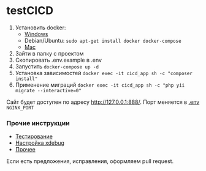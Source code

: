 # testCICD

1. Установить docker:
   - [Windows](https://docs.docker.com/desktop/windows/install/)
   - Debian/Ubuntu: `sudo apt-get install docker docker-compose`
   - [Mac](https://docs.docker.com/desktop/mac/install/)
2. Зайти в папку с проектом
3. Скопировать .env.example в .env
4. Запустить `docker-compose up -d`
5. Установка зависимостей `docker exec -it cicd_app sh -c "composer install"`
6. Применение миграций `docker exec -it cicd_app sh -c "php yii migrate --interactive=0"`

Сайт будет доступен по адресу http://127.0.0.1:888/. 
Порт меняется в [.env](.env) `NGINX_PORT`

### Прочие инструкции
- [Тестирование](docs/tests.md)
- [Настройка xdebug](docs/debug.md)
- [Прочее](docs/useful_commands.md)

Если есть предложения, исправления, оформляем pull request.
